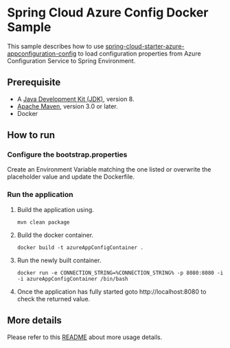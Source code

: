 # Spring Cloud Azure Config Docker Sample

This sample describes how to use [spring-cloud-starter-azure-appconfiguration-config](../../spring-cloud-azure-starters/spring-cloud-starter-azure-appconfiguration-config/) to load configuration properties from Azure Configuration Service to Spring Environment.

## Prerequisite

* A [Java Development Kit (JDK)](https://docs.microsoft.com/java/azure/jdk/?view=azure-java-stable), version 8.
* [Apache Maven](http://maven.apache.org/), version 3.0 or later.
* Docker

## How to run

### Configure the bootstrap.properties

Create an Environment Variable matching the one listed or overwrite the placeholder value and update the Dockerfile.

### Run the application

1. Build the application using.

    ```console
    mvn clean package
    ```

1. Build the docker container.

    ```console
    docker build -t azureAppConfigContainer .
    ```

1. Run the newly built container.

    ```console
    docker run -e CONNECTION_STRING=%CONNECTION_STRING% -p 8080:8080 -i -i azureAppConfigContainer /bin/bash
    ```

1. Once the application has fully started goto http://localhost:8080 to check the returned value.

## More details

Please refer to this [README](../../spring-cloud-azure-starters/spring-cloud-starter-azure-appconfiguration-config/) about more usage details.
